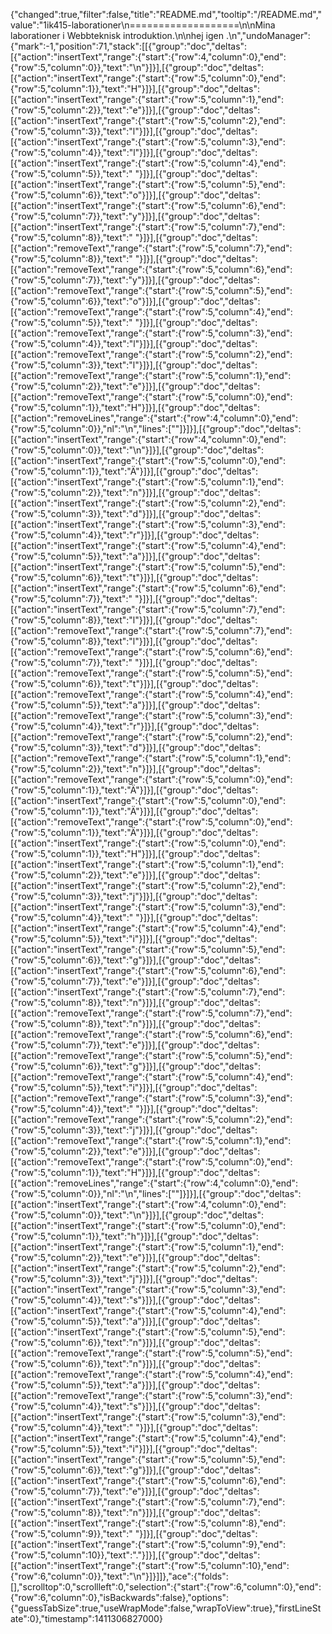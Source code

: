 {"changed":true,"filter":false,"title":"README.md","tooltip":"/README.md","value":"1ik415-laborationer\n===================\n\nMina laborationer i Webbteknisk introduktion.\n\nhej igen .\n","undoManager":{"mark":-1,"position":71,"stack":[[{"group":"doc","deltas":[{"action":"insertText","range":{"start":{"row":4,"column":0},"end":{"row":5,"column":0}},"text":"\n"}]}],[{"group":"doc","deltas":[{"action":"insertText","range":{"start":{"row":5,"column":0},"end":{"row":5,"column":1}},"text":"H"}]}],[{"group":"doc","deltas":[{"action":"insertText","range":{"start":{"row":5,"column":1},"end":{"row":5,"column":2}},"text":"e"}]}],[{"group":"doc","deltas":[{"action":"insertText","range":{"start":{"row":5,"column":2},"end":{"row":5,"column":3}},"text":"l"}]}],[{"group":"doc","deltas":[{"action":"insertText","range":{"start":{"row":5,"column":3},"end":{"row":5,"column":4}},"text":"l"}]}],[{"group":"doc","deltas":[{"action":"insertText","range":{"start":{"row":5,"column":4},"end":{"row":5,"column":5}},"text":" "}]}],[{"group":"doc","deltas":[{"action":"insertText","range":{"start":{"row":5,"column":5},"end":{"row":5,"column":6}},"text":"o"}]}],[{"group":"doc","deltas":[{"action":"insertText","range":{"start":{"row":5,"column":6},"end":{"row":5,"column":7}},"text":"y"}]}],[{"group":"doc","deltas":[{"action":"insertText","range":{"start":{"row":5,"column":7},"end":{"row":5,"column":8}},"text":" "}]}],[{"group":"doc","deltas":[{"action":"removeText","range":{"start":{"row":5,"column":7},"end":{"row":5,"column":8}},"text":" "}]}],[{"group":"doc","deltas":[{"action":"removeText","range":{"start":{"row":5,"column":6},"end":{"row":5,"column":7}},"text":"y"}]}],[{"group":"doc","deltas":[{"action":"removeText","range":{"start":{"row":5,"column":5},"end":{"row":5,"column":6}},"text":"o"}]}],[{"group":"doc","deltas":[{"action":"removeText","range":{"start":{"row":5,"column":4},"end":{"row":5,"column":5}},"text":" "}]}],[{"group":"doc","deltas":[{"action":"removeText","range":{"start":{"row":5,"column":3},"end":{"row":5,"column":4}},"text":"l"}]}],[{"group":"doc","deltas":[{"action":"removeText","range":{"start":{"row":5,"column":2},"end":{"row":5,"column":3}},"text":"l"}]}],[{"group":"doc","deltas":[{"action":"removeText","range":{"start":{"row":5,"column":1},"end":{"row":5,"column":2}},"text":"e"}]}],[{"group":"doc","deltas":[{"action":"removeText","range":{"start":{"row":5,"column":0},"end":{"row":5,"column":1}},"text":"H"}]}],[{"group":"doc","deltas":[{"action":"removeLines","range":{"start":{"row":4,"column":0},"end":{"row":5,"column":0}},"nl":"\n","lines":[""]}]}],[{"group":"doc","deltas":[{"action":"insertText","range":{"start":{"row":4,"column":0},"end":{"row":5,"column":0}},"text":"\n"}]}],[{"group":"doc","deltas":[{"action":"insertText","range":{"start":{"row":5,"column":0},"end":{"row":5,"column":1}},"text":"Ä"}]}],[{"group":"doc","deltas":[{"action":"insertText","range":{"start":{"row":5,"column":1},"end":{"row":5,"column":2}},"text":"n"}]}],[{"group":"doc","deltas":[{"action":"insertText","range":{"start":{"row":5,"column":2},"end":{"row":5,"column":3}},"text":"d"}]}],[{"group":"doc","deltas":[{"action":"insertText","range":{"start":{"row":5,"column":3},"end":{"row":5,"column":4}},"text":"r"}]}],[{"group":"doc","deltas":[{"action":"insertText","range":{"start":{"row":5,"column":4},"end":{"row":5,"column":5}},"text":"a"}]}],[{"group":"doc","deltas":[{"action":"insertText","range":{"start":{"row":5,"column":5},"end":{"row":5,"column":6}},"text":"t"}]}],[{"group":"doc","deltas":[{"action":"insertText","range":{"start":{"row":5,"column":6},"end":{"row":5,"column":7}},"text":" "}]}],[{"group":"doc","deltas":[{"action":"insertText","range":{"start":{"row":5,"column":7},"end":{"row":5,"column":8}},"text":"l"}]}],[{"group":"doc","deltas":[{"action":"removeText","range":{"start":{"row":5,"column":7},"end":{"row":5,"column":8}},"text":"l"}]}],[{"group":"doc","deltas":[{"action":"removeText","range":{"start":{"row":5,"column":6},"end":{"row":5,"column":7}},"text":" "}]}],[{"group":"doc","deltas":[{"action":"removeText","range":{"start":{"row":5,"column":5},"end":{"row":5,"column":6}},"text":"t"}]}],[{"group":"doc","deltas":[{"action":"removeText","range":{"start":{"row":5,"column":4},"end":{"row":5,"column":5}},"text":"a"}]}],[{"group":"doc","deltas":[{"action":"removeText","range":{"start":{"row":5,"column":3},"end":{"row":5,"column":4}},"text":"r"}]}],[{"group":"doc","deltas":[{"action":"removeText","range":{"start":{"row":5,"column":2},"end":{"row":5,"column":3}},"text":"d"}]}],[{"group":"doc","deltas":[{"action":"removeText","range":{"start":{"row":5,"column":1},"end":{"row":5,"column":2}},"text":"n"}]}],[{"group":"doc","deltas":[{"action":"removeText","range":{"start":{"row":5,"column":0},"end":{"row":5,"column":1}},"text":"Ä"}]}],[{"group":"doc","deltas":[{"action":"insertText","range":{"start":{"row":5,"column":0},"end":{"row":5,"column":1}},"text":"Ä"}]}],[{"group":"doc","deltas":[{"action":"removeText","range":{"start":{"row":5,"column":0},"end":{"row":5,"column":1}},"text":"Ä"}]}],[{"group":"doc","deltas":[{"action":"insertText","range":{"start":{"row":5,"column":0},"end":{"row":5,"column":1}},"text":"H"}]}],[{"group":"doc","deltas":[{"action":"insertText","range":{"start":{"row":5,"column":1},"end":{"row":5,"column":2}},"text":"e"}]}],[{"group":"doc","deltas":[{"action":"insertText","range":{"start":{"row":5,"column":2},"end":{"row":5,"column":3}},"text":"j"}]}],[{"group":"doc","deltas":[{"action":"insertText","range":{"start":{"row":5,"column":3},"end":{"row":5,"column":4}},"text":" "}]}],[{"group":"doc","deltas":[{"action":"insertText","range":{"start":{"row":5,"column":4},"end":{"row":5,"column":5}},"text":"i"}]}],[{"group":"doc","deltas":[{"action":"insertText","range":{"start":{"row":5,"column":5},"end":{"row":5,"column":6}},"text":"g"}]}],[{"group":"doc","deltas":[{"action":"insertText","range":{"start":{"row":5,"column":6},"end":{"row":5,"column":7}},"text":"e"}]}],[{"group":"doc","deltas":[{"action":"insertText","range":{"start":{"row":5,"column":7},"end":{"row":5,"column":8}},"text":"n"}]}],[{"group":"doc","deltas":[{"action":"removeText","range":{"start":{"row":5,"column":7},"end":{"row":5,"column":8}},"text":"n"}]}],[{"group":"doc","deltas":[{"action":"removeText","range":{"start":{"row":5,"column":6},"end":{"row":5,"column":7}},"text":"e"}]}],[{"group":"doc","deltas":[{"action":"removeText","range":{"start":{"row":5,"column":5},"end":{"row":5,"column":6}},"text":"g"}]}],[{"group":"doc","deltas":[{"action":"removeText","range":{"start":{"row":5,"column":4},"end":{"row":5,"column":5}},"text":"i"}]}],[{"group":"doc","deltas":[{"action":"removeText","range":{"start":{"row":5,"column":3},"end":{"row":5,"column":4}},"text":" "}]}],[{"group":"doc","deltas":[{"action":"removeText","range":{"start":{"row":5,"column":2},"end":{"row":5,"column":3}},"text":"j"}]}],[{"group":"doc","deltas":[{"action":"removeText","range":{"start":{"row":5,"column":1},"end":{"row":5,"column":2}},"text":"e"}]}],[{"group":"doc","deltas":[{"action":"removeText","range":{"start":{"row":5,"column":0},"end":{"row":5,"column":1}},"text":"H"}]}],[{"group":"doc","deltas":[{"action":"removeLines","range":{"start":{"row":4,"column":0},"end":{"row":5,"column":0}},"nl":"\n","lines":[""]}]}],[{"group":"doc","deltas":[{"action":"insertText","range":{"start":{"row":4,"column":0},"end":{"row":5,"column":0}},"text":"\n"}]}],[{"group":"doc","deltas":[{"action":"insertText","range":{"start":{"row":5,"column":0},"end":{"row":5,"column":1}},"text":"h"}]}],[{"group":"doc","deltas":[{"action":"insertText","range":{"start":{"row":5,"column":1},"end":{"row":5,"column":2}},"text":"e"}]}],[{"group":"doc","deltas":[{"action":"insertText","range":{"start":{"row":5,"column":2},"end":{"row":5,"column":3}},"text":"j"}]}],[{"group":"doc","deltas":[{"action":"insertText","range":{"start":{"row":5,"column":3},"end":{"row":5,"column":4}},"text":"s"}]}],[{"group":"doc","deltas":[{"action":"insertText","range":{"start":{"row":5,"column":4},"end":{"row":5,"column":5}},"text":"a"}]}],[{"group":"doc","deltas":[{"action":"insertText","range":{"start":{"row":5,"column":5},"end":{"row":5,"column":6}},"text":"n"}]}],[{"group":"doc","deltas":[{"action":"removeText","range":{"start":{"row":5,"column":5},"end":{"row":5,"column":6}},"text":"n"}]}],[{"group":"doc","deltas":[{"action":"removeText","range":{"start":{"row":5,"column":4},"end":{"row":5,"column":5}},"text":"a"}]}],[{"group":"doc","deltas":[{"action":"removeText","range":{"start":{"row":5,"column":3},"end":{"row":5,"column":4}},"text":"s"}]}],[{"group":"doc","deltas":[{"action":"insertText","range":{"start":{"row":5,"column":3},"end":{"row":5,"column":4}},"text":" "}]}],[{"group":"doc","deltas":[{"action":"insertText","range":{"start":{"row":5,"column":4},"end":{"row":5,"column":5}},"text":"i"}]}],[{"group":"doc","deltas":[{"action":"insertText","range":{"start":{"row":5,"column":5},"end":{"row":5,"column":6}},"text":"g"}]}],[{"group":"doc","deltas":[{"action":"insertText","range":{"start":{"row":5,"column":6},"end":{"row":5,"column":7}},"text":"e"}]}],[{"group":"doc","deltas":[{"action":"insertText","range":{"start":{"row":5,"column":7},"end":{"row":5,"column":8}},"text":"n"}]}],[{"group":"doc","deltas":[{"action":"insertText","range":{"start":{"row":5,"column":8},"end":{"row":5,"column":9}},"text":" "}]}],[{"group":"doc","deltas":[{"action":"insertText","range":{"start":{"row":5,"column":9},"end":{"row":5,"column":10}},"text":"."}]}],[{"group":"doc","deltas":[{"action":"insertText","range":{"start":{"row":5,"column":10},"end":{"row":6,"column":0}},"text":"\n"}]}]]},"ace":{"folds":[],"scrolltop":0,"scrollleft":0,"selection":{"start":{"row":6,"column":0},"end":{"row":6,"column":0},"isBackwards":false},"options":{"guessTabSize":true,"useWrapMode":false,"wrapToView":true},"firstLineState":0},"timestamp":1411306827000}
